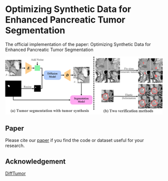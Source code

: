 # Optimizing Synthetic Data for Enhanced Pancreatic Tumor Segmentation

The official implementation of the paper: Optimizing Synthetic Data for Enhanced Pancreatic Tumor Segmentation

![Network](https://github.com/lkpengcs/SynTumorAnalyzer/blob/main/figs/1.png)

## Paper

Please cite our [paper](https://arxiv.org/abs/2407.19284) if you find the code or dataset useful for your research.

## Acknowledgement

[DiffTumor](https://github.com/MrGiovanni/DiffTumor)
